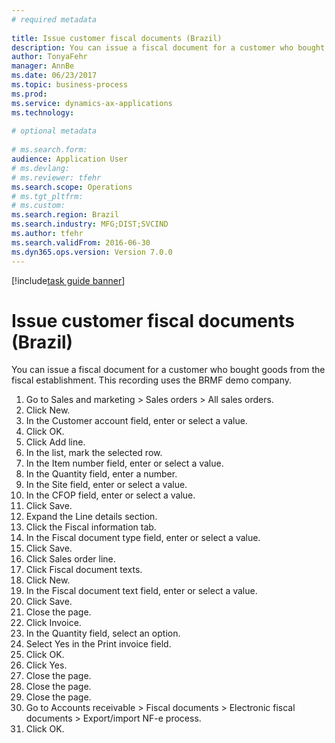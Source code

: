 ```yaml
--- 
# required metadata 
 
title: Issue customer fiscal documents (Brazil)
description: You can issue a fiscal document for a customer who bought goods from the fiscal establishment. 
author: TonyaFehr 
manager: AnnBe 
ms.date: 06/23/2017
ms.topic: business-process 
ms.prod:  
ms.service: dynamics-ax-applications 
ms.technology:  
 
# optional metadata 
 
# ms.search.form:   
audience: Application User 
# ms.devlang:  
# ms.reviewer: tfehr 
ms.search.scope: Operations 
# ms.tgt_pltfrm:  
# ms.custom:  
ms.search.region: Brazil
ms.search.industry: MFG;DIST;SVCIND
ms.author: tfehr 
ms.search.validFrom: 2016-06-30 
ms.dyn365.ops.version: Version 7.0.0 
---
```


[!include[task guide banner](.../includes/task-guide-banner.md)]

# Issue customer fiscal documents (Brazil)

You can issue a fiscal document for a customer who bought goods from the fiscal establishment. This recording uses the BRMF demo company.

1. Go to Sales and marketing > Sales orders > All sales orders.
2. Click New.
3. In the Customer account field, enter or select a value.
4. Click OK.
5. Click Add line.
6. In the list, mark the selected row.
7. In the Item number field, enter or select a value.
8. In the Quantity field, enter a number.
9. In the Site field, enter or select a value.
10. In the CFOP field, enter or select a value.
11. Click Save.
12. Expand the Line details section.
13. Click the Fiscal information tab.
14. In the Fiscal document type field, enter or select a value.
15. Click Save.
16. Click Sales order line.
17. Click Fiscal document texts.
18. Click New.
19. In the Fiscal document text field, enter or select a value.
20. Click Save.
21. Close the page.
22. Click Invoice.
23. In the Quantity field, select an option.
24. Select Yes in the Print invoice field.
25. Click OK.
26. Click Yes.
27. Close the page.
28. Close the page.
29. Close the page.
30. Go to Accounts receivable > Fiscal documents > Electronic fiscal documents > Export/import NF-e process.
31. Click OK.

